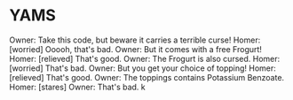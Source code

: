 YAMS
======

Owner: Take this code, but beware it carries a terrible curse!
Homer: [worried] Ooooh, that's bad.
Owner: But it comes with a free Frogurt!
Homer: [relieved] That's good.
Owner: The Frogurt is also cursed.
Homer: [worried] That's bad.
Owner: But you get your choice of topping!
Homer: [relieved] That's good.
Owner: The toppings contains Potassium Benzoate.
Homer: [stares]
Owner: That's bad.
k

